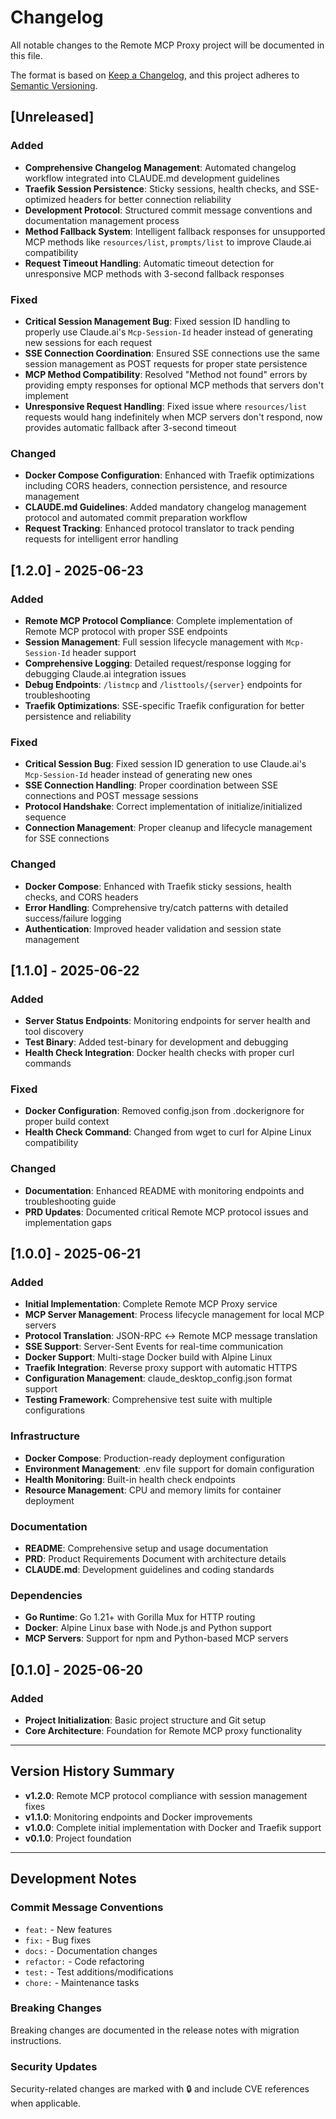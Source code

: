 # Changelog

All notable changes to the Remote MCP Proxy project will be documented in this file.

The format is based on [Keep a Changelog](https://keepachangelog.com/en/1.0.0/),
and this project adheres to [Semantic Versioning](https://semver.org/spec/v2.0.0.html).

## [Unreleased]

### Added
- **Comprehensive Changelog Management**: Automated changelog workflow integrated into CLAUDE.md development guidelines
- **Traefik Session Persistence**: Sticky sessions, health checks, and SSE-optimized headers for better connection reliability
- **Development Protocol**: Structured commit message conventions and documentation management process
- **Method Fallback System**: Intelligent fallback responses for unsupported MCP methods like `resources/list`, `prompts/list` to improve Claude.ai compatibility
- **Request Timeout Handling**: Automatic timeout detection for unresponsive MCP methods with 3-second fallback responses

### Fixed
- **Critical Session Management Bug**: Fixed session ID handling to properly use Claude.ai's `Mcp-Session-Id` header instead of generating new sessions for each request
- **SSE Connection Coordination**: Ensured SSE connections use the same session management as POST requests for proper state persistence
- **MCP Method Compatibility**: Resolved "Method not found" errors by providing empty responses for optional MCP methods that servers don't implement
- **Unresponsive Request Handling**: Fixed issue where `resources/list` requests would hang indefinitely when MCP servers don't respond, now provides automatic fallback after 3-second timeout

### Changed
- **Docker Compose Configuration**: Enhanced with Traefik optimizations including CORS headers, connection persistence, and resource management
- **CLAUDE.md Guidelines**: Added mandatory changelog management protocol and automated commit preparation workflow
- **Request Tracking**: Enhanced protocol translator to track pending requests for intelligent error handling

## [1.2.0] - 2025-06-23

### Added
- **Remote MCP Protocol Compliance**: Complete implementation of Remote MCP protocol with proper SSE endpoints
- **Session Management**: Full session lifecycle management with `Mcp-Session-Id` header support
- **Comprehensive Logging**: Detailed request/response logging for debugging Claude.ai integration issues
- **Debug Endpoints**: `/listmcp` and `/listtools/{server}` endpoints for troubleshooting
- **Traefik Optimizations**: SSE-specific Traefik configuration for better persistence and reliability

### Fixed
- **Critical Session Bug**: Fixed session ID generation to use Claude.ai's `Mcp-Session-Id` header instead of generating new ones
- **SSE Connection Handling**: Proper coordination between SSE connections and POST message sessions
- **Protocol Handshake**: Correct implementation of initialize/initialized sequence
- **Connection Management**: Proper cleanup and lifecycle management for SSE connections

### Changed
- **Docker Compose**: Enhanced with Traefik sticky sessions, health checks, and CORS headers
- **Error Handling**: Comprehensive try/catch patterns with detailed success/failure logging
- **Authentication**: Improved header validation and session state management

## [1.1.0] - 2025-06-22

### Added
- **Server Status Endpoints**: Monitoring endpoints for server health and tool discovery
- **Test Binary**: Added test-binary for development and debugging
- **Health Check Integration**: Docker health checks with proper curl commands

### Fixed
- **Docker Configuration**: Removed config.json from .dockerignore for proper build context
- **Health Check Command**: Changed from wget to curl for Alpine Linux compatibility

### Changed
- **Documentation**: Enhanced README with monitoring endpoints and troubleshooting guide
- **PRD Updates**: Documented critical Remote MCP protocol issues and implementation gaps

## [1.0.0] - 2025-06-21

### Added
- **Initial Implementation**: Complete Remote MCP Proxy service
- **MCP Server Management**: Process lifecycle management for local MCP servers
- **Protocol Translation**: JSON-RPC ↔ Remote MCP message translation
- **SSE Support**: Server-Sent Events for real-time communication
- **Docker Support**: Multi-stage Docker build with Alpine Linux
- **Traefik Integration**: Reverse proxy support with automatic HTTPS
- **Configuration Management**: claude_desktop_config.json format support
- **Testing Framework**: Comprehensive test suite with multiple configurations

### Infrastructure
- **Docker Compose**: Production-ready deployment configuration
- **Environment Management**: .env file support for domain configuration
- **Health Monitoring**: Built-in health check endpoints
- **Resource Management**: CPU and memory limits for container deployment

### Documentation
- **README**: Comprehensive setup and usage documentation
- **PRD**: Product Requirements Document with architecture details
- **CLAUDE.md**: Development guidelines and coding standards

### Dependencies
- **Go Runtime**: Go 1.21+ with Gorilla Mux for HTTP routing
- **Docker**: Alpine Linux base with Node.js and Python support
- **MCP Servers**: Support for npm and Python-based MCP servers

## [0.1.0] - 2025-06-20

### Added
- **Project Initialization**: Basic project structure and Git setup
- **Core Architecture**: Foundation for Remote MCP proxy functionality

---

## Version History Summary

- **v1.2.0**: Remote MCP protocol compliance with session management fixes
- **v1.1.0**: Monitoring endpoints and Docker improvements  
- **v1.0.0**: Complete initial implementation with Docker and Traefik support
- **v0.1.0**: Project foundation

---

## Development Notes

### Commit Message Conventions
- `feat:` - New features
- `fix:` - Bug fixes
- `docs:` - Documentation changes
- `refactor:` - Code refactoring
- `test:` - Test additions/modifications
- `chore:` - Maintenance tasks

### Breaking Changes
Breaking changes are documented in the release notes with migration instructions.

### Security Updates
Security-related changes are marked with 🔒 and include CVE references when applicable.